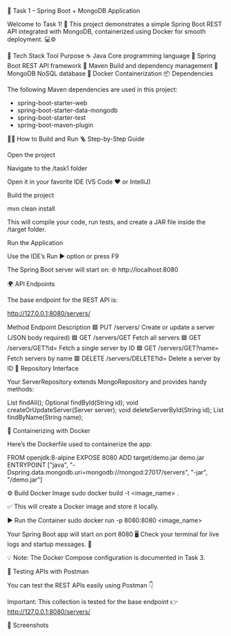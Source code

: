 🚀 Task 1 – Spring Boot + MongoDB Application

Welcome to Task 1! 🎯
This project demonstrates a simple Spring Boot REST API integrated with MongoDB, containerized using Docker for smooth deployment. 💻⚙️

🧰 Tech Stack
Tool	Purpose
☕ Java	Core programming language
🌱 Spring Boot	REST API framework
🧩 Maven	Build and dependency management
🍃 MongoDB	NoSQL database
🐳 Docker	Containerization
📦 Dependencies

The following Maven dependencies are used in this project:

- spring-boot-starter-web
- spring-boot-starter-data-mongodb
- spring-boot-starter-test
- spring-boot-maven-plugin

🧑‍💻 How to Build and Run
🪜 Step-by-Step Guide

Open the project

Navigate to the /task1 folder

Open it in your favorite IDE (VS Code ❤️ or IntelliJ)

Build the project

mvn clean install


This will compile your code, run tests, and create a JAR file inside the /target folder.

Run the Application

Use the IDE’s Run ▶️ option or press F9

The Spring Boot server will start on:
🌐 http://localhost:8080

🌍 API Endpoints

The base endpoint for the REST API is:

http://127.0.0.1:8080/servers/

Method	Endpoint	Description
🟩 PUT	/servers/	Create or update a server (JSON body required)
🟦 GET	/servers/GET	Fetch all servers
🟦 GET	/servers/GET?id=<ID>	Fetch a single server by ID
🟦 GET	/servers/GET?name=<Name>	Fetch servers by name
🟥 DELETE	/servers/DELETE?id=<ID>	Delete a server by ID
🧩 Repository Interface

Your ServerRepository extends MongoRepository and provides handy methods:

List<Server> findAll();
Optional<Server> findById(String id);
void createOrUpdateServer(Server server);
void deleteServerById(String id);
List<Server> findByName(String name);

🐳 Containerizing with Docker

Here’s the Dockerfile used to containerize the app:

FROM openjdk:8-alpine
EXPOSE 8080
ADD target/demo.jar demo.jar
ENTRYPOINT ["java", "-Dspring.data.mongodb.uri=mongodb://mongod:27017/servers", "-jar", "/demo.jar"]

⚙️ Build Docker Image
sudo docker build -t <image_name> .


✅ This will create a Docker image and store it locally.

▶️ Run the Container
sudo docker run -p 8080:8080 <image_name>


Your Spring Boot app will start on port 8080 🖥️
Check your terminal for live logs and startup messages. 🧾

💡 Note: The Docker Compose configuration is documented in Task 3.

🧪 Testing APIs with Postman

You can test the REST APIs easily using Postman 👇

Important:
This collection is tested for the base endpoint
👉 http://127.0.0.1:8080/servers/

📸 Screenshots
